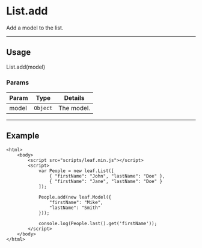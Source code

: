# List.add

Add a model to the list.

----------------------------------------------------------------------

## Usage

List.add(model)

### Params

| Param           | Type          | Details                          |
| --------------- | ------------- | -------------------------------- |
| model           | `Object`      | The model.                       |

----------------------------------------------------------------------

## Example

	<html>	
		<body>
			<script src="scripts/leaf.min.js"></script>
			<script>	
				var People = new leaf.List([
					{ "firstName": "John", "lastName": "Doe" },
					{ "firstName": "Jane", "lastName": "Doe" }
				]);

				People.add(new leaf.Model({
					"firstName": "Mike", 
					"lastName": "Smith" 
				}));

				console.log(People.last().get('firstName'));
			</script>
		</body>
	</html>	